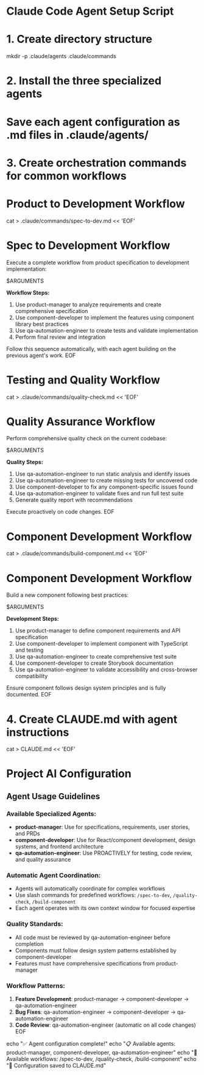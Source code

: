 # Claude Code Agent Setup Script

# 1. Create directory structure
mkdir -p .claude/agents .claude/commands

# 2. Install the three specialized agents
# Save each agent configuration as .md files in .claude/agents/

# 3. Create orchestration commands for common workflows

# Product to Development Workflow
cat > .claude/commands/spec-to-dev.md << 'EOF'
# Spec to Development Workflow
Execute a complete workflow from product specification to development implementation:

$ARGUMENTS

**Workflow Steps:**
1. Use product-manager to analyze requirements and create comprehensive specification
2. Use component-developer to implement the features using component library best practices  
3. Use qa-automation-engineer to create tests and validate implementation
4. Perform final review and integration

Follow this sequence automatically, with each agent building on the previous agent's work.
EOF

# Testing and Quality Workflow  
cat > .claude/commands/quality-check.md << 'EOF'
# Quality Assurance Workflow
Perform comprehensive quality check on the current codebase:

$ARGUMENTS

**Quality Steps:**
1. Use qa-automation-engineer to run static analysis and identify issues
2. Use qa-automation-engineer to create missing tests for uncovered code
3. Use component-developer to fix any component-specific issues found
4. Use qa-automation-engineer to validate fixes and run full test suite
5. Generate quality report with recommendations

Execute proactively on code changes.
EOF

# Component Development Workflow
cat > .claude/commands/build-component.md << 'EOF'
# Component Development Workflow  
Build a new component following best practices:

$ARGUMENTS

**Development Steps:**
1. Use product-manager to define component requirements and API specification
2. Use component-developer to implement component with TypeScript and testing
3. Use qa-automation-engineer to create comprehensive test suite
4. Use component-developer to create Storybook documentation
5. Use qa-automation-engineer to validate accessibility and cross-browser compatibility

Ensure component follows design system principles and is fully documented.
EOF

# 4. Create CLAUDE.md with agent instructions
cat > CLAUDE.md << 'EOF'
# Project AI Configuration

## Agent Usage Guidelines

### Available Specialized Agents:
- **product-manager**: Use for specifications, requirements, user stories, and PRDs
- **component-developer**: Use for React/component development, design systems, and frontend architecture  
- **qa-automation-engineer**: Use PROACTIVELY for testing, code review, and quality assurance

### Automatic Agent Coordination:
- Agents will automatically coordinate for complex workflows
- Use slash commands for predefined workflows: `/spec-to-dev`, `/quality-check`, `/build-component`
- Each agent operates with its own context window for focused expertise

### Quality Standards:
- All code must be reviewed by qa-automation-engineer before completion
- Components must follow design system patterns established by component-developer  
- Features must have comprehensive specifications from product-manager

### Workflow Patterns:
1. **Feature Development**: product-manager → component-developer → qa-automation-engineer
2. **Bug Fixes**: qa-automation-engineer → component-developer → qa-automation-engineer  
3. **Code Review**: qa-automation-engineer (automatic on all code changes)
EOF

echo "✅ Agent configuration complete!"
echo "📋 Available agents: product-manager, component-developer, qa-automation-engineer"
echo "🚀 Available workflows: /spec-to-dev, /quality-check, /build-component"
echo "📖 Configuration saved to CLAUDE.md"